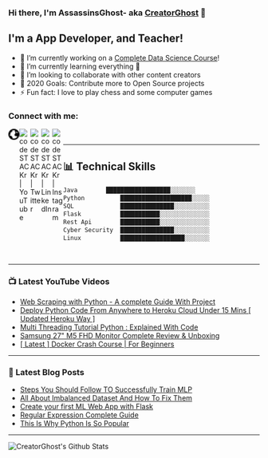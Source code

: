 ### Hi there, I'm AssassinsGhost- aka [CreatorGhost][website] 👋 

## I'm a App Developer, and Teacher!
- 🔭 I’m currently working on a [Complete Data Science Course]!
- 🌱 I’m currently learning everything 🤣
- 👯 I’m looking to collaborate with other content creators
- 🥅 2020 Goals: Contribute more to Open Source projects
- ⚡ Fun fact: I love to play chess and some computer games

### Connect with me:

[<img align="left" alt="codeSTACKr.com" width="22px" src="https://raw.githubusercontent.com/iconic/open-iconic/master/svg/globe.svg" />][website]
[<img align="left" alt="codeSTACKr | YouTube" width="22px" src="https://cdn.jsdelivr.net/npm/simple-icons@v3/icons/youtube.svg" />][youtube]
[<img align="left" alt="codeSTACKr | Twitter" width="22px" src="https://cdn.jsdelivr.net/npm/simple-icons@v3/icons/twitter.svg" />][twitter]
[<img align="left" alt="codeSTACKr | LinkedIn" width="22px" src="https://cdn.jsdelivr.net/npm/simple-icons@v3/icons/linkedin.svg" />][linkedin]
[<img align="left" alt="codeSTACKr | Instagram" width="22px" src="https://cdn.jsdelivr.net/npm/simple-icons@v3/icons/instagram.svg" />][instagram]


<br />

---

## 📊 Technical Skills
<!--START_SECTION:waka-->
```text
Java		██████████████████░░░░░░░ 
Python          ████████████████████░░░░░ 
SQL             ███████████████░░░░░░░░░░ 
Flask           ███████████░░░░░░░░░░░░░░
Rest Api        ███████████░░░░░░░░░░░░░░ 
Cyber Security  ███████████████░░░░░░░░░░
Linux           ██████████████████░░░░░░░
```
<!--END_SECTION:waka-->
<br />

---

### 📺 Latest YouTube Videos
<!-- YOUTUBE:START -->
- [Web Scraping with Python - A complete Guide With Project](https://www.youtube.com/watch?v=A2y-FoE-97g)
- [Deploy Python Code From Anywhere to Heroku Cloud Under 15 Mins [ Updated Heroku Way ]](https://www.youtube.com/watch?v=XF6uCnpovnM)
- [Multi Threading Tutorial Python : Explained With Code](https://www.youtube.com/watch?v=odJALCysf-s)
- [Samsung 27&quot; M5 FHD Monitor Complete Review &amp; Unboxing](https://www.youtube.com/watch?v=rBqNDHFKE9s)
- [[ Latest ] Docker Crash Course  | For Beginners](https://www.youtube.com/watch?v=FLvqAifyFcQ)
<!-- YOUTUBE:END -->

---

### 📕 Latest Blog Posts
<!-- BLOG-POST-LIST:START -->
- [Steps You Should Follow TO Successfully Train MLP](https://medium.com/analytics-vidhya/steps-you-should-follow-to-successfully-train-mlp-40a98c3b5bb3?source=rss-71257e3bbfe------2)
- [All About Imbalanced Dataset And How To Fix Them](https://medium.com/analytics-vidhya/all-about-imbalanced-dataset-and-how-to-fix-them-a0565e0e9d2e?source=rss-71257e3bbfe------2)
- [Create your first ML Web App with Flask](https://medium.com/analytics-vidhya/create-your-first-ml-web-app-with-flask-ed0c4bb54312?source=rss-71257e3bbfe------2)
- [Regular Expression Complete Guide](https://medium.com/analytics-vidhya/regular-expression-complete-guide-9ebb35d7efc6?source=rss-71257e3bbfe------2)
- [This Is Why Python Is So Popular](https://medium.com/@creatorghost/this-is-why-python-is-so-popular-70e82eef2951?source=rss-71257e3bbfe------2)
<!-- BLOG-POST-LIST:END -->

---

<img align="left" alt="CreatorGhost's Github Stats" src="https://github-readme-stats.vercel.app/api?username=AssassinsGhost&show_icons=true&hide_border=true" />

[website]: https://creatorghost.com/
[twitter]: https://twitter.com/AdityaP11685274
[youtube]: https://www.youtube.com/cybercreed
[instagram]: https://www.instagram.com/adityapratap0/
[linkedin]: https://www.linkedin.com/in/aditya-p-s/
[DataSciencePlaylist]: https://www.youtube.com/playlist?list=PL_fmjj92uLQUbtOrOCRu8sISG7Ses3LNF
[CompetitiveProgrammingPlaylist]: https://www.youtube.com/playlist?list=PL_fmjj92uLQW1T1iLeWRJfvC1dSMiGIUy
[PythonPlaylist]: https://www.youtube.com/playlist?list=PL_fmjj92uLQUCidMh8OOE0UeLlS1xZmWD
[CyberSecurityPlaylist]: https://www.youtube.com/playlist?list=PL_fmjj92uLQVZzapdvOwX5H9sDahaM06I
[Complete Data Science Course]: https://www.youtube.com/playlist?list=PL_fmjj92uLQUbtOrOCRu8sISG7Ses3LNF
